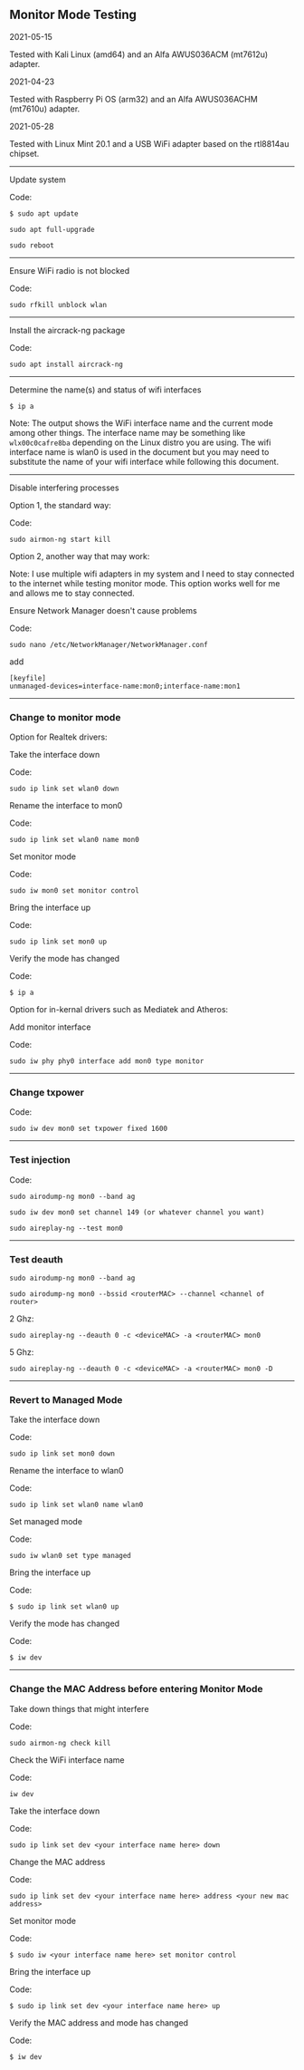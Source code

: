 ## Monitor Mode Testing

2021-05-15

Tested with Kali Linux (amd64) and an Alfa AWUS036ACM (mt7612u) adapter.

2021-04-23

Tested with Raspberry Pi OS (arm32) and an Alfa AWUS036ACHM (mt7610u) adapter.

2021-05-28

Tested with Linux Mint 20.1 and a USB WiFi adapter based on the rtl8814au chipset.

-----

Update system

Code:
```
$ sudo apt update
```
```
sudo apt full-upgrade
```
```
sudo reboot
```
-----

Ensure WiFi radio is not blocked

Code:
```
sudo rfkill unblock wlan
```

-----

Install the aircrack-ng package

Code:
```
sudo apt install aircrack-ng
```

-----

Determine the name(s) and status of wifi interfaces
```
$ ip a
```
Note: The output shows the WiFi interface name and the current
mode among other things. The interface name may be something like
`wlx00c0cafre8ba` depending on the Linux distro you are using. The
wifi interface name is wlan0 is used in the document but you may
need to substitute the name of your wifi interface while following
this document.

-----

Disable interfering processes

Option 1, the standard way:

Code:
```
sudo airmon-ng start kill
```
Option 2, another way that may work:

Note: I use multiple wifi adapters in my system and I need to stay connected
to the internet while testing monitor mode. This option works well for me
and allows me to stay connected.

Ensure Network Manager doesn't cause problems

Code:
```
sudo nano /etc/NetworkManager/NetworkManager.conf
```
add
```
[keyfile]
unmanaged-devices=interface-name:mon0;interface-name:mon1
```
-----

### Change to monitor mode

Option for Realtek drivers:

Take the interface down

Code:
```
sudo ip link set wlan0 down
```

Rename the interface to mon0

Code:
```
sudo ip link set wlan0 name mon0
```

Set monitor mode

Code:
```
sudo iw mon0 set monitor control
```

Bring the interface up

Code:
```
sudo ip link set mon0 up
```

Verify the mode has changed

Code:
```
$ ip a
```

Option for in-kernal drivers such as Mediatek and Atheros:

Add monitor interface

Code:
```
sudo iw phy phy0 interface add mon0 type monitor
```
-----

### Change txpower

Code:
```
sudo iw dev mon0 set txpower fixed 1600
```

-----

### Test injection

Code:
```
sudo airodump-ng mon0 --band ag
```
```
sudo iw dev mon0 set channel 149 (or whatever channel you want)
```
```
sudo aireplay-ng --test mon0
```

-----

### Test deauth

```
sudo airodump-ng mon0 --band ag
```
```
sudo airodump-ng mon0 --bssid <routerMAC> --channel <channel of router>
```
2 Ghz:
```
sudo aireplay-ng --deauth 0 -c <deviceMAC> -a <routerMAC> mon0
```
5 Ghz:
```
sudo aireplay-ng --deauth 0 -c <deviceMAC> -a <routerMAC> mon0 -D
```

-----

### Revert to Managed Mode

Take the interface down

Code:
```
sudo ip link set mon0 down
```

Rename the interface to wlan0

Code:
```
sudo ip link set wlan0 name wlan0
```

Set managed mode

Code:
```
sudo iw wlan0 set type managed
```

Bring the interface up

Code:
```
$ sudo ip link set wlan0 up
```

Verify the mode has changed

Code:
```
$ iw dev
```

-----

### Change the MAC Address before entering Monitor Mode

Take down things that might interfere

Code:
```
sudo airmon-ng check kill
```
Check the WiFi interface name

Code:
```
iw dev
```
Take the interface down

Code:
```
sudo ip link set dev <your interface name here> down
```
Change the MAC address

Code:
```
sudo ip link set dev <your interface name here> address <your new mac address>
```
Set monitor mode

Code:
```
$ sudo iw <your interface name here> set monitor control
```
Bring the interface up

Code:
```
$ sudo ip link set dev <your interface name here> up
```
Verify the MAC address and mode has changed

Code:
```
$ iw dev
```
